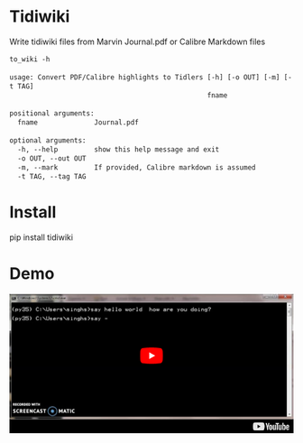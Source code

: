 # Tidiwiki
Write tidiwiki files from Marvin Journal.pdf or Calibre Markdown files

```
to_wiki -h

usage: Convert PDF/Calibre highlights to Tidlers [-h] [-o OUT] [-m] [-t TAG]
                                                 fname

positional arguments:
  fname              Journal.pdf

optional arguments:
  -h, --help         show this help message and exit
  -o OUT, --out OUT
  -m, --mark         If provided, Calibre markdown is assumed
  -t TAG, --tag TAG

```


# Install
pip install tidiwiki


# Demo

[![Check a demo](https://raw.githubusercontent.com/sukhbinder/winsay/master/img/youtube.png)](https://youtu.be/dZaV5MtG3n4)


